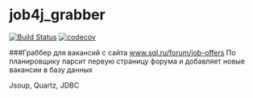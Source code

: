 # job4j_grabber
[![Build Status](https://travis-ci.org/c0dered273/job4j_grabber.svg?branch=master)](https://travis-ci.org/c0dered273/job4j_grabber)
[![codecov](https://codecov.io/gh/c0dered273/job4j_grabber/branch/master/graph/badge.svg)](https://codecov.io/gh/c0dered273/job4j_grabber)

###Граббер для вакансий с сайта www.sql.ru/forum/job-offers
По планировщику парсит первую страницу форума и добавляет новые вакансии в базу данных

Jsoup, Quartz, JDBC